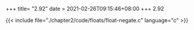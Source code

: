 +++
title= "2.92"
date = 2021-02-26T09:15:46+08:00
+++
2.92

{{< include file="./chapter2/code/floats/float-negate.c" language="c" >}}

